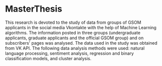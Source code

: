 # MasterThesis
This research is devoted to the study of data from groups of GSOM applicants in the social media Vkontakte with the help of Machine Learning algorithms. The information posted in three groups (undergraduate applicants, graduate applicants and the official GSOM group) and on subscribers' pages was analysed. The data used in the study was obtained from VK API. The following data analysis methods were used: natural language processing, sentiment analysis, regression and binary classification models, and cluster analysis. 
